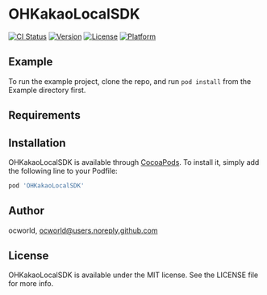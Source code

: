 # OHKakaoLocalSDK

[![CI Status](https://img.shields.io/travis/ocworld/OHKakaoLocalSDK.svg?style=flat)](https://travis-ci.org/ocworld/OHKakaoLocalSDK)
[![Version](https://img.shields.io/cocoapods/v/OHKakaoLocalSDK.svg?style=flat)](https://cocoapods.org/pods/OHKakaoLocalSDK)
[![License](https://img.shields.io/cocoapods/l/OHKakaoLocalSDK.svg?style=flat)](https://cocoapods.org/pods/OHKakaoLocalSDK)
[![Platform](https://img.shields.io/cocoapods/p/OHKakaoLocalSDK.svg?style=flat)](https://cocoapods.org/pods/OHKakaoLocalSDK)

## Example

To run the example project, clone the repo, and run `pod install` from the Example directory first.

## Requirements

## Installation

OHKakaoLocalSDK is available through [CocoaPods](https://cocoapods.org). To install
it, simply add the following line to your Podfile:

```ruby
pod 'OHKakaoLocalSDK'
```

## Author

ocworld, ocworld@users.noreply.github.com

## License

OHKakaoLocalSDK is available under the MIT license. See the LICENSE file for more info.
